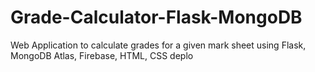 # Grade-Calculator-Flask-MongoDB
Web Application to calculate grades for a given mark sheet using Flask, MongoDB Atlas, Firebase, HTML, CSS deplo

